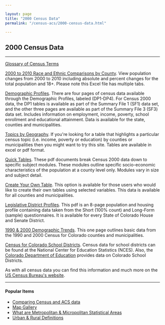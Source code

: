 ```yaml
---

layout: page
title: "2000 Census Data"
permalink: "/census-acs/2000-census-data.html"

---
```

## 2000 Census Data
- - -
[Glossary of Census Terms](http://factfinder.census.gov/help/en/index.htm#glossary.htm)

[2000 to 2010 Race and Ethnic Comparisons by County](https://drive.google.com/open?id=0B5RRfcb8KXAsSXdLaEhmclRyelk). View population changes from 2000 to 2010 including absolute and percent changes for the total population and 18+. Please note this Excel file has multiple tabs.

[Demographic Profiles](http://dola.colorado.gov/demog-cms/content/census-demographic-profiles). There are four pages of census data available through the Demographic Profiles, labeled (DP1-DP4). For Census 2000 data, the DP1 tables is available as part of the Summary File 1 (SF1) data set, and the other three pages are available as part of the Summary File 3 (SF3) data set. Includes information on employment, income, poverty, school enrollment and educational attainment. Data is available for the state, counties and municipalities.

[Topics by Geography](https://dola.colorado.gov/demog_webapps/ctParameters.jsf). If you're looking for a table that highlights a particular census topic (i.e. income, poverty or education) by counties or municipalities then you might want to try this site. Tables are available in excel or pdf format.

[Quick Tables](http://dola.colorado.gov/demog-cms/content/census-quick-tables). These pdf documents break Census 2000 data down to specific subject modules. These modules outline specific socio-economic characteristics of the population at a county level only. Modules vary in size and subject detail.

[Create Your Own Table](https://dola.colorado.gov/demog_webapps/ccTopic.jsf). This option is available for those users who would like to create their own tables using selected variables. This data is available for all counties and municipalities.

[Legislative District Profiles](http://dola.colorado.gov/demog-cms/content/census-legislative-profiles). This pdf is an 8-page population and housing profile containing data taken from the Short (100% count) and Long-Form (sample) questionnaires. It is available for every State of Colorado House and Senate District.

[1990 & 2000 Demographic Trends](http://dola.colorado.gov/demog-cms/content/demographic-trends). This one page outlines basic data from the 1990 and 2000 Census for Colorado counties and municipalities.

[Census for Colorado School Districts](http://nces.ed.gov/surveys/sdds/index.aspx). Census data for school districts can be found at the National Center for Education Statistics (NCES). Also, the [Colorado Department of Education](http://www.cde.state.co.us/) provides data on Colorado School Districts.

As with all census data you can find this information and much more on the [US Census Bureau's website](http://www.census.gov/).
- - -
#### Popular Items

- [Comparing Census and ACS data](http://www.huduser.org/portal/home.html)
- [Map Gallery](https://dola.colorado.gov/maps)
- [What are Metropolitan & Micropolitan Statistical Areas](http://www.census.gov/population/metro/)
- [Urban & Rural Definitions](http://www.census.gov/geo/reference/ua/urban-rural-2010.html)